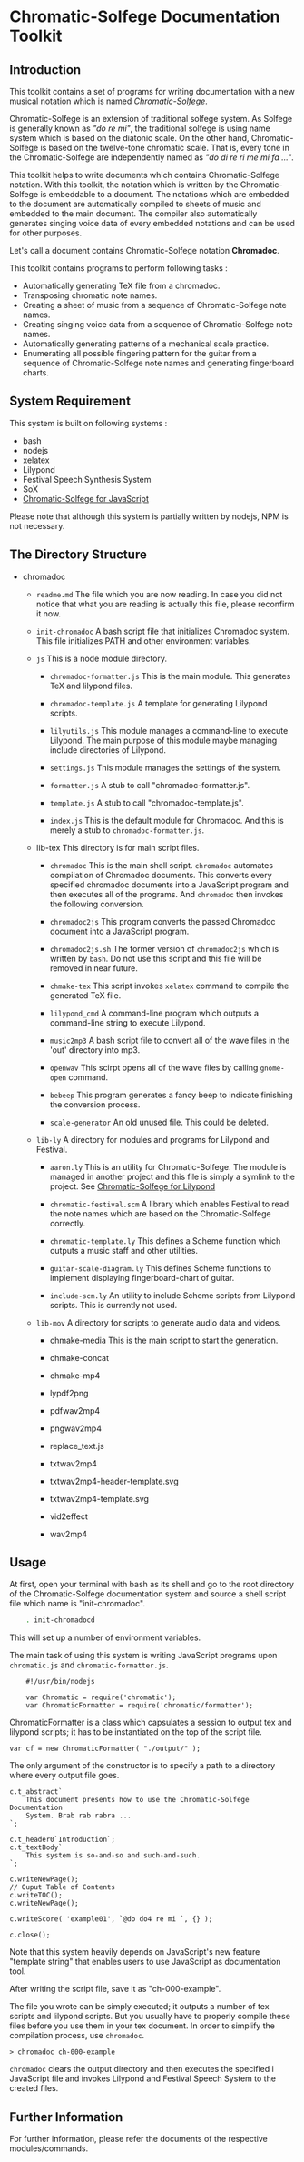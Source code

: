 
Chromatic-Solfege Documentation Toolkit
=======================================

## Introduction

This toolkit contains a set of programs for writing documentation with a 
new musical notation which is named _Chromatic-Solfege_.

Chromatic-Solfege is an extension of traditional solfege system. As Solfege is 
generally known as *"do re mi"*, the traditional solfege is using name system
which is based on the diatonic scale. On the other hand, Chromatic-Solfege is
based on the twelve-tone chromatic scale. That is, every tone in the 
Chromatic-Solfege are independently named as *"do di re ri me mi fa ..."*.

This toolkit helps to write documents which contains Chromatic-Solfege
notation. With this toolkit, the notation which is written by the
Chromatic-Solfege is embeddable to a document. The notations which are embedded
to the document are automatically compiled to sheets of music and embedded to
the main document.  The compiler also automatically generates singing voice
data of every embedded notations and can be used for other purposes.

Let's call a document contains Chromatic-Solfege notation **Chromadoc**.

This toolkit contains programs to perform following tasks : 

- Automatically generating TeX file from a chromadoc.
- Transposing chromatic note names.
- Creating a sheet of music from a sequence of Chromatic-Solfege note names.
- Creating singing voice data from a sequence of Chromatic-Solfege note names.
- Automatically generating patterns of a mechanical scale practice.
- Enumerating all possible fingering pattern for the guitar from a sequence of
  Chromatic-Solfege note names and generating fingerboard charts.

## System Requirement

This system is built on following systems :

- bash
- nodejs 
- xelatex
- Lilypond
- Festival Speech Synthesis System
- SoX
- [Chromatic-Solfege for JavaScript](/chromatic-solfege-for-javascript/)

Please note that although this system is partially written by nodejs, NPM is not necessary.

## The Directory Structure

+ chromadoc
	- `readme.md`
		The file which you are now reading. In case you did not notice that
		what you are reading is actually this file, please reconfirm it now.

	- `init-chromadoc`
		A bash script file that initializes Chromadoc system. This file
		initializes PATH and other environment variables.

	+ `js`
		This is a node module directory. 
		- `chromadoc-formatter.js`
			This is the main module. This generates TeX and lilypond files.
			  
		- `chromadoc-template.js`
			A template for generating Lilypond scripts.

		- `lilyutils.js`
			This module manages a command-line to execute Lilypond. The main 
			purpose of this module maybe managing include directories of Lilypond.

		- `settings.js`
			This module manages the settings of the system.

		- `formatter.js`
			A stub to call "chromadoc-formatter.js".

		- `template.js`
			A stub to call "chromadoc-template.js".

		- `index.js`
			This is the default module for Chromadoc. And this is merely a stub 
			to `chromadoc-formatter.js`.

	+ lib-tex
		This directory is for main script files.
		- `chromadoc`
			This is the main shell script.  `chromadoc` automates compilation 
			of Chromadoc documents. This converts every specified chromadoc 
			documents into a JavaScript program and then executes all of the 
			programs. And `chromadoc` then invokes the following conversion.

		- `chromadoc2js`
			This program converts the passed Chromadoc document into a 
			JavaScript program.

		- `chromadoc2js.sh`
			The former version of `chromadoc2js` which is written by `bash`.
			Do not use this script and this file will be removed in near 
			future.

		- `chmake-tex`
			This script invokes `xelatex` command to compile the generated TeX 
			file.

		- `lilypond_cmd`
			A command-line program which outputs a command-line string to 
			execute Lilypond.

		- `music2mp3`
			A bash script file to convert all of the wave files in the 'out' 
			directory into mp3.

		- `openwav`
			This scirpt opens all of the wave files by calling `gnome-open` 
			command.

		- `bebeep`
			This program generates a fancy beep to indicate finishing the 
			conversion process.

		- `scale-generator`
			An old unused file. This could be deleted.


	+ `lib-ly`
		A directory for modules and programs for Lilypond and Festival.

		- `aaron.ly`
			This is an utility for Chromatic-Solfege. The module is managed in 
			another project and this file is simply a symlink to the project.
			See [Chromatic-Solfege for Lilypond](/chromatic-solfege-for-lilypond/)

		- `chromatic-festival.scm`
			A library which enables Festival to read the note names which are based
			on the Chromatic-Solfege correctly.

		- `chromatic-template.ly`
			This defines a Scheme function which outputs a music staff and other
			utilities.

		- `guitar-scale-diagram.ly`
			This defines Scheme functions to implement displaying fingerboard-chart
			of guitar.
		
		- `include-scm.ly`
			An utility to include Scheme scripts from Lilypond scripts. This is
			currently not used.

	+ `lib-mov`
		A directory for scripts to generate audio data and videos.
		
		- chmake-media
			This is the main script to start the generation.

		- chmake-concat
		- chmake-mp4
		- lypdf2png
		- pdfwav2mp4
		- pngwav2mp4
		- replace_text.js
		- txtwav2mp4
		- txtwav2mp4-header-template.svg
		- txtwav2mp4-template.svg
		- vid2effect
		- wav2mp4


## Usage

At first, open your terminal with bash as its shell and go to the root
directory of the Chromatic-Solfege documentation system and source a shell
script file which name is "init-chromadoc".

```bash
	. init-chromadocd
```

This will set up a number of environment variables. 

The main task of using this system is writing JavaScript programs upon
`chromatic.js` and `chromatic-formatter.js`.

```
	#!/usr/bin/nodejs

	var Chromatic = require('chromatic');
	var ChromaticFormatter = require('chromatic/formatter');
```

ChromaticFormatter is a class which capsulates a session to output tex and
lilypond scripts; it has to be instantiated on the top of the script file.

	var cf = new ChromaticFormatter( "./output/" );

The only argument of the constructor is to specify a path to a directory where
every output file goes.

    c.t_abstract`
		This document presents how to use the Chromatic-Solfege Documentation
		System. Brab rab rabra ...
	`;

	c.t_header0`Introduction`;
	c.t_textBody`
		This system is so-and-so and such-and-such.
	`;

    c.writeNewPage();
	// Ouput Table of Contents
    c.writeTOC();
    c.writeNewPage();

    c.writeScore( 'example01', `@do do4 re mi `, {} );
	
    c.close();

Note that this system heavily depends on JavaScript's new feature "template
string" that enables users to use JavaScript as documentation tool.

After writing the script file, save it as "ch-000-example".

The file you wrote can be simply executed; it outputs a number of tex scripts 
and lilypond scripts. But you usually have to properly compile these files 
before you use them in your tex document.  In order to simplify the compilation 
process, use `chromadoc`.

	> chromadoc ch-000-example

`chromadoc` clears the output directory and then executes the specified i 
JavaScript file and invokes Lilypond and Festival Speech System to the created 
files.

## Further Information

For further information, please refer the documents of the respective
modules/commands.




[modeline]: # ( vim: set noexpandtab fenc=utf-8 spell spl=en: )
[modeline]: # ( vim: set fo+=a suffixesadd+=/readme.md,.md  noexpandtab fenc=utf-8 spell spl=en: )
